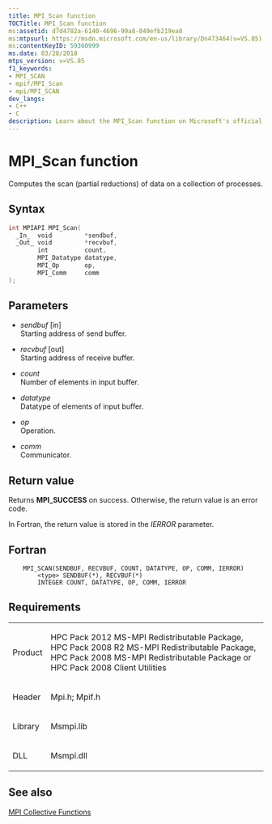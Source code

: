 ```yaml
---
title: MPI_Scan function
TOCTitle: MPI_Scan function
ms:assetid: d7d4782a-6140-4696-99a8-849efb219ea8
ms:mtpsurl: https://msdn.microsoft.com/en-us/library/Dn473464(v=VS.85)
ms:contentKeyID: 59360999
ms.date: 03/28/2018
mtps_version: v=VS.85
f1_keywords:
- MPI_SCAN
- mpif/MPI_Scan
- mpi/MPI_SCAN
dev_langs:
- C++
- C
description: Learn about the MPI_Scan function on Microsoft's official site. Understand its syntax, parameters, return values, and related requirements.
---
```


# MPI\_Scan function

Computes the scan (partial reductions) of data on a collection of processes.

## Syntax

``` c++
int MPIAPI MPI_Scan(
  _In_  void         *sendbuf,
  _Out_ void         *recvbuf,
        int          count,
        MPI_Datatype datatype,
        MPI_Op       op,
        MPI_Comm     comm
);
```

## Parameters

  - *sendbuf* \[in\]  
    Starting address of send buffer.

  - *recvbuf* \[out\]  
    Starting address of receive buffer.

  - *count*  
    Number of elements in input buffer.

  - *datatype*  
    Datatype of elements of input buffer.

  - *op*  
    Operation.

  - *comm*  
    Communicator.

## Return value

Returns **MPI\_SUCCESS** on success. Otherwise, the return value is an error code.

In Fortran, the return value is stored in the *IERROR* parameter.

## Fortran

``` FORTRAN
    MPI_SCAN(SENDBUF, RECVBUF, COUNT, DATATYPE, OP, COMM, IERROR)
        <type> SENDBUF(*), RECVBUF(*)
        INTEGER COUNT, DATATYPE, OP, COMM, IERROR
```

## Requirements

<table>
<colgroup>
<col/>
<col/>
</colgroup>
<tbody>
<tr class="odd">
<td><p>Product</p></td>
<td><p>HPC Pack 2012 MS-MPI Redistributable Package, HPC Pack 2008 R2 MS-MPI Redistributable Package, HPC Pack 2008 MS-MPI Redistributable Package or HPC Pack 2008 Client Utilities</p></td>
</tr>
<tr class="even">
<td><p>Header</p></td>
<td>Mpi.h;
Mpif.h</td>
</tr>
<tr class="odd">
<td><p>Library</p></td>
<td>Msmpi.lib</td>
</tr>
<tr class="even">
<td><p>DLL</p></td>
<td>Msmpi.dll</td>
</tr>
</tbody>
</table>


## See also

[MPI Collective Functions](mpi-collective-functions.md)

